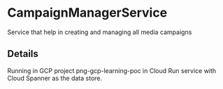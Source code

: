 # CampaignManagerService
Service that help in creating and managing all media campaigns

## Details
Running in GCP project png-gcp-learning-poc in Cloud Run service with Cloud Spanner as the data store.

